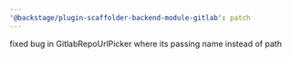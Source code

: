 ```yaml
---
'@backstage/plugin-scaffolder-backend-module-gitlab': patch
---
```


fixed bug in GitlabRepoUrlPicker where its passing name instead of path
